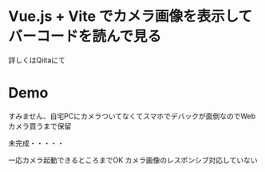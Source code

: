 # Vue.js + Vite でカメラ画像を表示してバーコードを読んで見る

詳しくはQiitaにて

<!-- https://qiita.com/harenokuni/items/b6e003176dbbb4978d97 -->


# Demo

<!-- https://harenokuni.github.io/vue-sample-3/ -->



すみません、自宅PCにカメラついてなくてスマホでデバックが面倒なのでWebカメラ買うまで保留
 
 未完成・・・・・

 一応カメラ起動できるところまでOK
 カメラ画像のレスポンシブ対応していない